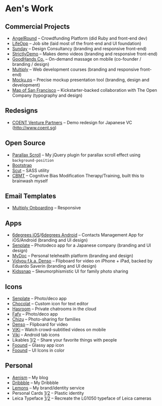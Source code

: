 # Aen's Work

## Commercial Projects

- [AngelRound](https://angelround.co) – Crowdfunding Platform (did Ruby and front-end dev)
- [LifeOpp](http://www.lifeopp.com) – Job site (laid most of the front-end and UI foundation)
- [Sunday](http://madebysunday.co) – Design Consultancy (branding and responsive front-end)
- [StrictlyDemo](http://strictlydemo.com) – Makes demo videos (branding and responsive front-end)
- [GoodHands Co.](http://goodhands.co) – On-demand massage on mobile (co-founder / branding / design)
- [Multiply](https://www.multiply.is) – Web development courses (branding and responsive front-end)
- [Mocku.ps](http://thenextweb.com/dd/2012/01/27/take-the-stress-out-of-previewing-your-web-designs-to-clients-with-mocku-ps/) – Precise mockup presentation tool (branding, design and development)
- [Map of San Francisco](http://theopencompany.net/products/san-francisco-map) – Kickstarter-backed collaboration with The Open Company (typography and design)

## Redesigns

- [COENT Venture Partners](http://coent.aenism.com) – Demo redesign for Japanese VC (http://www.coent.sg)

## Open Source

- [Parallax Scroll](http://parallax-scroll.aenism.com) – My jQuery plugin for parallax scroll effect using `background-position`
- [Bootstrap](https://github.com/twbs/bootstrap/pulls?q=is%3Apr+is%3Aclosed+author%3Aaentan)
- [Scut](https://github.com/davidtheclark/scut/pulls?q=is%3Apr+author%3Aaentan+is%3Aclosed) – SASS utility
- [CBMT](https://github.com/aentan/CBMT) – Cognitive Bias Modification Therapy/Training, built this to brainwash myself

## Email Templates

- [Multiply Onboarding](http://multiplyis-mails.aenism.com/firststep) – Responsive

## Apps

- [6degrees iOS](https://itunes.apple.com/app/6degrees/id867466594?mt=8)/[6degrees Android](https://play.google.com/store/apps/details?id=co.abhriya.sixdegrees) – Contacts Management App for iOS/Android (branding and UI design)
- [Senplate](https://itunes.apple.com/us/app/senplate/id652008174?mt=8) – Photodeco app for a Japanese company (branding and UI design)
- [MyDoc](https://itunes.apple.com/us/app/mydoc-assistant-patient-application/id614534298?mt=8) – Personal telehealth platform (branding and design)
- [Vidyou f.k.a. Denso](http://thenextweb.com/apps/2012/03/12/denso-makes-video-on-mobile-organised-social-and-fun-think-flipboard-for-video-but-better/) – Flipboard for video on iPhone + iPad, backed by Eduardo Saverin (branding and UI design)
- [Kidssnap](https://dribbble.com/shots/455584-Kidssnap-for-iPhone-UI?list=users&offset=14) – Skeumorphismistic UI for family photo sharing

## Icons

- [Senplate](https://dribbble.com/shots/1055576--Senplate?list=users&offset=6) – Photo/deco app
- [Chocolat](https://dribbble.com/shots/1026151-Chocolat?list=users&offset=7) – Custom icon for text editor
- [Hasroom](https://dribbble.com/shots/1018760-Hasroom-Rooms-in-the-cloud?list=users&offset=8) – Private chatrooms in the cloud
- [Fafy](https://dribbble.com/shots/995256-Fafy-App-Icon?list=users&offset=10) – Photo/deco app
- [Chizu](https://dribbble.com/shots/463433-chizu-for-iPhone?list=users&offset=13) – Photo-sharing for families
- [Denso](https://dribbble.com/shots/265825-Denso-App-Icon?list=users&offset=20) – Flipboard for video
- [ViKi](https://dribbble.com/shots/314492-ViKi-for-iOS?list=users&offset=18) – Watch crowd-subtitled videos on mobile
- [Viki](https://dribbble.com/shots/280086-Viki-for-Android-Tab-Icons?list=users&offset=19) – Android tab icons
- Likables [1](https://dribbble.com/shots/204016-Likables-for-iPhone?list=users&offset=26)/[2](https://dribbble.com/shots/203595-Likables-for-iPhone?list=users&offset=27) – Share your favorite things with people
- [Foound](https://dribbble.com/shots/148041-Foound-App-Icon?list=users&offset=42) – Glassy app icon
- [Foound](https://dribbble.com/shots/148382-Foound-Icons?list=users&offset=41) – UI Icons in color

## Personal

- [Aenism](http://aenism.com) – My blog
- [Dribbble](https://dribbble.com/Aen) – My Dribbble
- [Lemons](http://wearelemons.com) – My brand/identity service
- Personal Cards [1](http://designspiration.net/image/24399602045805/)/[2](http://aen.is/ZMNM) – Plastic identity
- Leica Typeface [1](http://designspiration.net/image/58719373210/)/[2](http://designspiration.net/image/58719373207/) – Recreate the LG1050 typeface of Leica cameras
